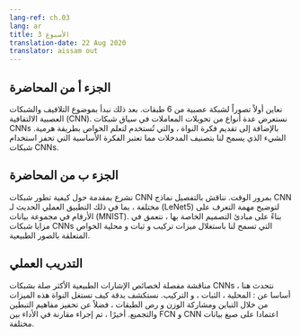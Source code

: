 ```yaml
---
lang-ref: ch.03
lang: ar
title: الأسبوع 3
translation-date: 22 Aug 2020
translator: aissam out
---
```


<!-- Lecture part A
We first see a visualization of a 6-layer neural network. Next we begin with the topic of Convolutions and Convolution Neural Networks (CNN). We review several types of parameter transformations in the context of CNNs and introduce the idea of a kernel, which is used to learn features in a hierarchical manner. Thereby allowing us to classify our input data which is the basic idea motivating the use of CNNs.-->

## الجزء أ من المحاضرة

نعاين أولاً تصوراً لشبكة عصبية من 6 طبقات. بعد ذلك نبدأ بموضوع التلافيف والشبكات العصبية الالتفافية (CNN). نستعرض عدة أنواع من تحويلات المعاملات في سياق شبكات CNNs بالإضافة إلى تقديم فكرة النواة ، والتي تُستخدم لتعلم الخواص بطريقة هرمية. الشيء الذي يسمح لنا بتصنيف المدخلات مما تعتبر الفكرة الأساسية التي تحفز استخدام شبكات CNNs.

## الجزء ب من المحاضرة

<!-- We give an introduction on how CNNs have evolved over time. We discuss in detail different CNN architectures, including a modern implementation of LeNet5 to exemplify the task of digit recognition on the MNIST dataset. Based on its design principles, we expand on the advantages of CNNs which allows us to exploit the compositionality, stationarity, and locality features of natural images.-->

نشرع بمقدمة حول كيفية تطور شبكات CNN بمرور الوقت. نناقش بالتفصيل نماذج CNN مختلفة ، بما في ذلك التطبيق العملي الحديث لـ (LeNet5) لتوضيح مهمة التعرف على الأرقام في مجموعة بيانات (MNIST). بناءً على مبادئ التصميم الخاصة بها ، نتعمق في مزايا شبكات CNNs التي تسمح لنا باستغلال ميزات تركيب و ثبات و محلية الخواص المتعلقة بالصور الطبيعية.

<!-- Practicum
Properties of natural signals that are most relevant to CNNs are discussed in more detail, namely: Locality, Stationarity, and Compositionality. We explore precisely how a kernel exploits these features through sparsity, weight sharing and the stacking of layers, as well as motivate the concepts of padding and pooling. Finally, a performance comparison between FCN and CNN was done for different data modalities.-->

## التدريب العملي

مناقشة مفصلة لخصائص الإشارات الطبيعية الأكثر صلة بشبكات CNNs ، نتحدث هنا أساسا عن : المحلية ، الثبات ، و التركيب. نستكشف بدقة كيف تستغل النواة هذه الميزات من خلال التباين ومشاركة الوزن و رص الطبقات ، فضلاً عن تحفيز مفاهيم التبطين والتجميع. أخيرًا ، تم إجراء مقارنة في الأداء بين FCN و CNN اعتمادا على صيغ بيانات مختلفة.
